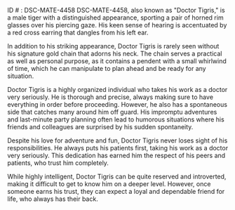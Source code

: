 ID # : DSC-MATE-4458
DSC-MATE-4458, also known as "Doctor Tigris," is a male tiger with a distinguished appearance, sporting a pair of horned rim glasses over his piercing gaze. His keen sense of hearing is accentuated by a red cross earring that dangles from his left ear.

In addition to his striking appearance, Doctor Tigris is rarely seen without his signature gold chain that adorns his neck. The chain serves a practical as well as personal purpose, as it contains a pendent with a small whirlwind of time, which he can manipulate to plan ahead and be ready for any situation.

Doctor Tigris is a highly organized individual who takes his work as a doctor very seriously. He is thorough and precise, always making sure to have everything in order before proceeding. However, he also has a spontaneous side that catches many around him off guard. His impromptu adventures and last-minute party planning often lead to humorous situations where his friends and colleagues are surprised by his sudden spontaneity.

Despite his love for adventure and fun, Doctor Tigris never loses sight of his responsibilities. He always puts his patients first, taking his work as a doctor very seriously. This dedication has earned him the respect of his peers and patients, who trust him completely.

While highly intelligent, Doctor Tigris can be quite reserved and introverted, making it difficult to get to know him on a deeper level. However, once someone earns his trust, they can expect a loyal and dependable friend for life, who always has their back.